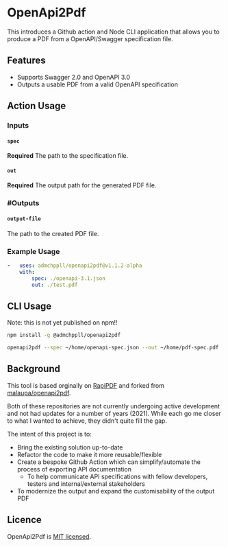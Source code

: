 # OpenApi2Pdf

This introduces a Github action and Node CLI application that allows you to produce a PDF from a OpenAPI/Swagger specification file.

## Features

- Supports Swagger 2.0 and OpenAPI 3.0
- Outputs a usable PDF from a valid OpenAPI specification

## Action Usage

### Inputs

#### `spec`

**Required** The path to the specification file.

#### `out`

**Required** The output path for the generated PDF file.

### #Outputs

#### `output-file`

The path to the created PDF file.

### Example Usage

```yaml
-   uses: admchppll/openapi2pdf@v1.1.2-alpha
    with:
        spec: ./openapi-3.1.json
        out: ./test.pdf
```

## CLI Usage

Note: this is not yet published on npm!!

```bash
npm install -g @admchppll/openapi2pdf

openapi2pdf --spec ~/home/openapi-spec.json --out ~/home/pdf-spec.pdf
```

## Background

This tool is based orginally on [RapiPDF](https://github.com/mrin9/RapiPdf) and forked from [malaupa/openapi2pdf](https://github.com/malaupa/openapi2pdf). 

Both of these repositories are not currently undergoing active development and not had updates for a number of years (2021). While each go me closer to what I wanted to achieve, they didn't quite fill the gap.

The intent of this project is to:

-   Bring the existing solution up-to-date
-   Refactor the code to make it more reusable/flexible
-   Create a bespoke Github Action which can simplify/automate the process of exporting API documentation
    -   To help communicate API specifications with fellow developers, testers and internal/external stakeholders
-   To modernize the output and expand the customisability of the output PDF


## Licence

OpenApi2Pdf is [MIT licensed](LICENSE).


